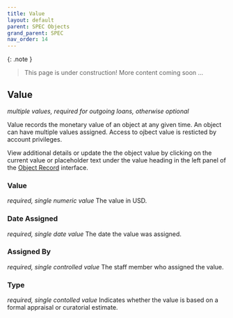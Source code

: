 ```yaml
---
title: Value
layout: default
parent: SPEC Objects
grand_parent: SPEC
nav_order: 14
---
```


{: .note }
> This page is under construction! 
> More content coming soon ...

## Value
*multiple values, required for outgoing loans, otherwise optional*

Value records the monetary value of an object at any given time. An object can have multiple values assigned. Access to ojbect value is resticted by account privileges. 

View additional details or update the the object value by clicking on the current value or placeholder text under the value heading in the left panel of the [Object Record](https://nypl.github.io/pres-docs/spec/specObjectsObjectRecord.html) interface.


### Value
*required, single numeric value*
The value in USD. 

### Date Assigned 
*required, single date value* 
The date the value was assigned.

### Assigned By
*required, single controlled value* 
The staff member who assigned the value.

### Type
*required, single contolled value*
Indicates whether the value is based on a formal appraisal or curatorial estimate.